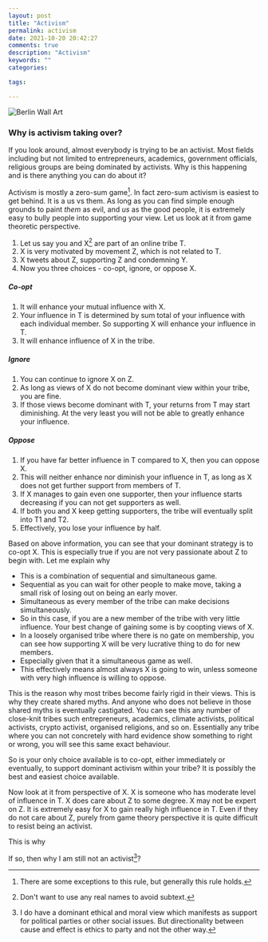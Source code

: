 ```yaml
---
layout: post
title: "Activism"
permalink: activism
date: 2021-10-20 20:42:27
comments: true
description: "Activism"
keywords: ""
categories:

tags:

---
```


![Berlin Wall Art](/images/berlin-wall.jpg)

### Why is activism taking over?

If you look around, almost everybody is trying to be an activist. Most fields including but not limited to entrepreneurs, academics, government officials, religious groups are being dominated by activists. Why is this happening and is there anything you can do about it?

Activism is mostly a zero-sum game[^1]. In fact zero-sum activism is easiest to get behind. It is a us vs them. As long as you can find simple enough grounds to paint _them_ as evil, and _us_ as the good people, it is extremely easy to bully people into supporting your view. Let us look at it from game theoretic perspective.

1. Let us say you and X[^2] are part of an online tribe T.
2. X is very motivated by movement Z, which is not related to T.
3. X tweets about Z, supporting Z and condemning Y.
4. Now you three choices - co-opt, ignore, or oppose X.

##### Co-opt
1. It will enhance your mutual influence with X.
2. Your influence in T is determined by sum total of your influence with each individual member. So supporting X will enhance your influence in T.
3. It will enhance influence of X in the tribe.

##### Ignore
1. You can continue to ignore X on Z.
2. As long as views of X do not become dominant view within your tribe, you are fine.
3. If those views become dominant with T, your returns from T may start diminishing. At the very least you will not be able to greatly enhance your influence.

##### Oppose
1. If you have far better influence in T compared to X, then you can oppose X.
2. This will neither enhance nor diminish your influence in T, as long as X does not get further support from members of T.
3. If X manages to gain even one supporter, then your influence starts decreasing if you can not get supporters as well.
4. If both you and X keep getting supporters, the tribe will eventually split into T1 and T2.
5. Effectively, you lose your influence by half.

Based on above information, you can see that your dominant strategy is to co-opt X. This is especially true if you are not very passionate about Z to begin with. Let me explain why
* This is a combination of sequential and simultaneous game.
* Sequential as you can wait for other people to make move, taking a small risk of losing out on being an early mover.
* Simultaneous as every member of the tribe can make decisions simultaneously.
* So in this case, if you are a new member of the tribe with very little influence. Your best change of gaining some is by coopting views of X.
* In a loosely organised tribe where there is no gate on membership, you can see how supporting X will be very lucrative thing to do for new members.
* Especially given that it a simultaneous game as well.
* This effectively means almost always X is going to win, unless someone with very high influence is willing to oppose.

This is the reason why most tribes become fairly rigid in their views. This is why they create shared myths. And anyone who does not believe in those shared myths is eventually castigated. You can see this any number of close-knit tribes such entrepreneurs, academics, climate activists, political activists, crypto activist, organised religions, and so on. Essentially any tribe where you can not concretely with hard evidence show something to right or wrong, you will see this same exact behaviour.

So is your only choice available is to co-opt, either immediately or eventually, to support dominant activism within your tribe?
It is possibly the best and easiest choice available.

Now look at it from perspective of X.
X is someone who has moderate level of influence in T.
X does care about Z to some degree.
X may not be expert on Z.
It is extremely easy for X to gain really high influence in T. Even if they do not care about Z, purely from game theory perspective it is quite difficult to resist being an activist.

This is why

If so, then why I am still not an activist[^3]?

[^1]: There are some exceptions to this rule, but generally this rule holds.
[^2]: Don't want to use any real names to avoid subtext.
[^3]: I do have a dominant ethical and moral view which manifests as support for political parties or other social issues. But directionality between cause and effect is ethics to party and not the other way.
